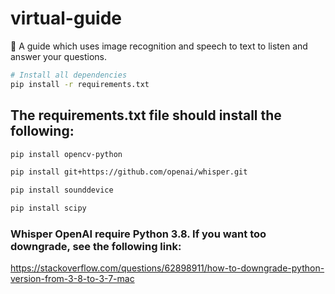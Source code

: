 # virtual-guide
🤖 A guide which uses image recognition and speech to text to listen and answer your questions.

``` bash
# Install all dependencies
pip install -r requirements.txt
```

## The requirements.txt file should install the following: 

``` bash
pip install opencv-python

pip install git+https://github.com/openai/whisper.git 

pip install sounddevice

pip install scipy
```

### Whisper OpenAI require Python 3.8. If you want too downgrade, see the following link: 

https://stackoverflow.com/questions/62898911/how-to-downgrade-python-version-from-3-8-to-3-7-mac
